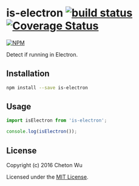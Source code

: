 # is-electron [![build status](https://travis-ci.org/cheton/is-electron.svg?branch=master)](https://travis-ci.org/cheton/is-electron) [![Coverage Status](https://coveralls.io/repos/github/cheton/is-electron/badge.svg?branch=master)](https://coveralls.io/github/cheton/is-electron?branch=master)

[![NPM](https://nodei.co/npm/is-electron.png?downloads=true&stars=true)](https://www.npmjs.com/package/is-electron)

Detect if running in Electron.

## Installation

```bash
npm install --save is-electron
```

## Usage

```js
import isElectron from 'is-electron';

console.log(isElectron());
```

## License

Copyright (c) 2016 Cheton Wu

Licensed under the [MIT License](LICENSE).
